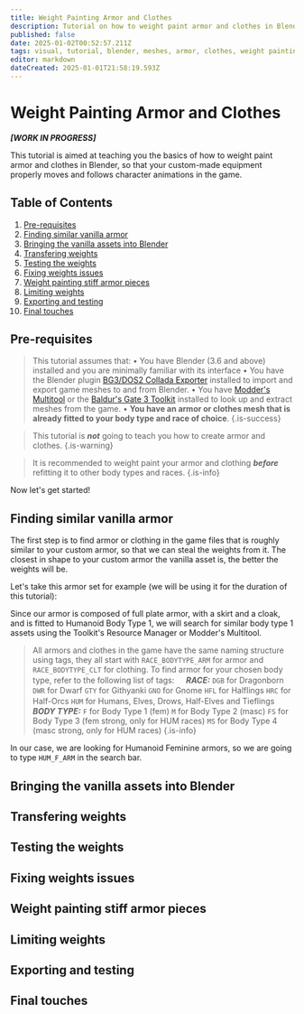 ```yaml
---
title: Weight Painting Armor and Clothes
description: Tutorial on how to weight paint armor and clothes in Blender.
published: false
date: 2025-01-02T00:52:57.211Z
tags: visual, tutorial, blender, meshes, armor, clothes, weight painting
editor: markdown
dateCreated: 2025-01-01T21:58:19.593Z
---
```


# Weight Painting Armor and Clothes

***[WORK IN PROGRESS]***

This tutorial is  aimed at teaching you the basics of how to weight paint armor and clothes in Blender, so that your custom-made equipment properly moves and follows character animations in the game.
## Table of Contents
1. [Pre-requisites](#pre-requisites)
1. [Finding similar vanilla armor](#finding-similar-vanilla-armor)
1. [Bringing the vanilla assets into Blender](#bringing-the-vanilla-assets-into-blender)
1. [Transfering weights](#transfering-weights)
1. [Testing the weights](#testing-the-weights)
1. [Fixing weights issues](#fixing-weights-issues)
1. [Weight painting stiff armor pieces](#weight-painting-stiff-armor-pieces)
1. [Limiting weights](#limiting-weights)
1. [Exporting and testing](#exporting-and-testing)
1. [Final touches](#final-touches)



## Pre-requisites
> This tutorial assumes that:
• You have Blender (3.6 and above) installed and you are minimally familiar with its interface
• You have the Blender plugin [BG3/DOS2 Collada Exporter](https://github.com/Norbyte/dos2de_collada_exporter) installed to import and export game meshes to and from Blender.
• You have [Modder's Multitool](https://wiki.bg3.community/Tutorials/Visual/getting-started-with-3d-modding#tools-modders-multitool) or the [Baldur's Gate 3 Toolkit](https://mod.io/g/baldursgate3/r/installing-the-toolkit#heading-3) installed to look up and extract meshes from the game.
• **You have an armor or clothes mesh that is already fitted to your body type and race of choice**.
{.is-success}

> This tutorial is ***not*** going to teach you how to create armor and clothes.
{.is-warning}

> It is recommended to weight paint your armor and clothing ***before*** refitting it to other body types and races.
{.is-info}


Now let's get started!
## Finding similar vanilla armor
The first step is to find armor or clothing in the game files that is roughly similar to your custom armor, so that we can steal the weights from it. The closest in shape to your custom armor the vanilla asset is, the better the weights will be.

Let's take this armor set for example (we will be using it for the duration of this tutorial):

Since our armor is composed of full plate armor, with a skirt and a cloak, and is fitted to Humanoid Body Type 1, we will search for similar body type 1 assets using the Toolkit's Resource Manager or Modder's Multitool.
> All armors and clothes in the game have the same naming structure using tags, they all start with `RACE_BODYTYPE_ARM` for armor and `RACE_BODYTYPE_CLT` for clothing. To find armor for your chosen body type, refer to the following list of tags:
ㅤ
***RACE:***
`DGB` for Dragonborn
`DWR` for Dwarf
`GTY` for Githyanki
`GNO` for Gnome
`HFL` for Halflings
`HRC` for Half-Orcs
`HUM` for Humans, Elves, Drows, Half-Elves and Tieflings
ㅤ
***BODY TYPE:***
`F` for Body Type 1 (fem)
`M` for Body Type 2 (masc)
`FS` for Body Type 3 (fem strong, only for HUM races)
`MS` for Body Type 4 (masc strong, only for HUM races)
{.is-info}

In our case, we are looking for Humanoid Feminine armors, so we are going to type `HUM_F_ARM` in the search bar.

## Bringing the vanilla assets into Blender
## Transfering weights
## Testing the weights
## Fixing weights issues
## Weight painting stiff armor pieces
## Limiting weights
## Exporting and testing
## Final touches